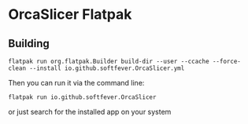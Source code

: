 # OrcaSlicer Flatpak

## Building

```
flatpak run org.flatpak.Builder build-dir --user --ccache --force-clean --install io.github.softfever.OrcaSlicer.yml
```

Then you can run it via the command line:

```
flatpak run io.github.softfever.OrcaSlicer
```

or just search for the installed app on your system
